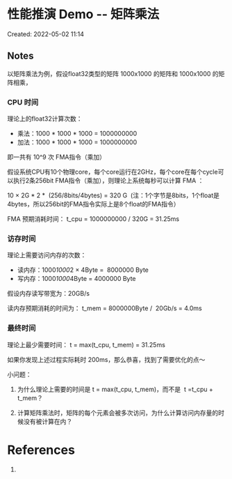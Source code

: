 # 性能推演 Demo -- 矩阵乘法

Created: 2022-05-02 11:14

## Notes

以矩阵乘法为例，假设float32类型的矩阵 1000x1000 的矩阵和 1000x1000 的矩阵相乘，

### CPU 时间

理论上的float32计算次数：

- 乘法：1000 * 1000 * 1000 = 1000000000
- 加法：1000 * 1000 * 1000 = 1000000000

即一共有 10^9 次 FMA指令（乘加）

假设系统CPU有10个物理core，每个core运行在2GHz，每个core在每个cycle可以执行2条256bit FMA指令（乘加），则理论上系统每秒可以计算 FMA ：

10 × 2G * 2 *  (256/8bits/4bytes) = 320 G  (注：1个字节是8bits，1个float是4bytes，所以256bit的FMA指令实际上是8个float的FMA指令）

FMA 预期消耗时间： t_cpu = 1000000000 / 320G = 31.25ms

### 访存时间

理论上需要访问内存的次数：

- 读内存：1000*1000*2 × 4Byte =  8000000 Byte
- 写内存：1000*1000*4Byte = 4000000 Byte

假设内存读写带宽为：20GB/s

读内存预期消耗的时间为： t_mem = 8000000Byte /  20Gb/s = 4.0ms

### 最终时间

理论上最少需要时间： t = max(t_cpu, t_mem) = 31.25ms

如果你发现上述过程实际耗时 200ms，那么恭喜，找到了需要优化的点～

小问题：

1. 为什么理论上需要的时间是 t = max(t_cpu, t_mem)，而不是  t =t_cpu + t_mem？

2. 计算矩阵乘法时，矩阵的每个元素会被多次访问，为什么计算访问内存量的时候没有被计算在内？

# References

1.
